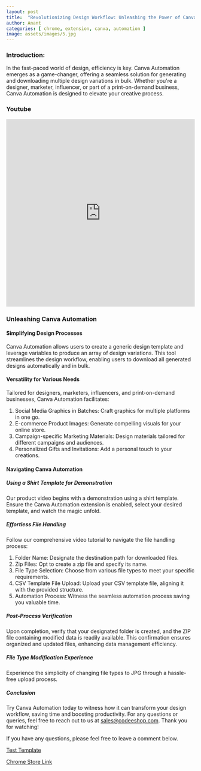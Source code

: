 ```yaml
---
layout: post
title:  "Revolutionizing Design Workflow: Unleashing the Power of Canva Automation"
author: Anant
categories: [ chrome, extension, canva, automation ]
image: assets/images/5.jpg
---
```


### Introduction:
In the fast-paced world of design, efficiency is key. Canva Automation emerges as a game-changer, offering a seamless solution for generating and downloading multiple design variations in bulk. Whether you're a designer, marketer, influencer, or part of a print-on-demand business, Canva Automation is designed to elevate your creative process.

### Youtube 
<iframe width="100%" height="500" src="https://www.youtube.com/embed/lAffI3fZ0bM?si=seSmgMcSJz11irJM" title="YouTube video player" frameborder="0" allow="accelerometer; autoplay; clipboard-write; encrypted-media; gyroscope; picture-in-picture; web-share" allowfullscreen></iframe>

### Unleashing Canva Automation

#### Simplifying Design Processes
Canva Automation allows users to create a generic design template and leverage variables to produce an array of design variations. This tool streamlines the design workflow, enabling users to download all generated designs automatically and in bulk.

#### Versatility for Various Needs
Tailored for designers, marketers, influencers, and print-on-demand businesses, Canva Automation facilitates:

1. Social Media Graphics in Batches: Craft graphics for multiple platforms in one go.
2. E-commerce Product Images: Generate compelling visuals for your online store.
3. Campaign-specific Marketing Materials: Design materials tailored for different campaigns and audiences.
4. Personalized Gifts and Invitations: Add a personal touch to your creations.

#### Navigating Canva Automation
##### Using a Shirt Template for Demonstration
Our product video begins with a demonstration using a shirt template. Ensure the Canva Automation extension is enabled, select your desired template, and watch the magic unfold.

##### Effortless File Handling
Follow our comprehensive video tutorial to navigate the file handling process:

1. Folder Name: Designate the destination path for downloaded files.
2. Zip Files: Opt to create a zip file and specify its name.
3. File Type Selection: Choose from various file types to meet your specific requirements.
4. CSV Template File Upload: Upload your CSV template file, aligning it with the provided structure.
5. Automation Process: Witness the seamless automation process saving you valuable time.

##### Post-Process Verification
Upon completion, verify that your designated folder is created, and the ZIP file containing modified data is readily available. This confirmation ensures organized and updated files, enhancing data management efficiency.

##### File Type Modification Experience
Experience the simplicity of changing file types to JPG through a hassle-free upload process.

##### Conclusion
Try Canva Automation today to witness how it can transform your design workflow, saving time and boosting productivity. For any questions or queries, feel free to reach out to us at sales@codeeshop.com. Thank you for watching!

If you have any questions, please feel free to leave a comment below.

<a href="https://www.canva.com/design/DAF0E_pe3j8/rJ8_flRGdbI0tspcGMyplQ/view?mode=preview" class="btn btn-dark text-white px-5 btn-lg">Test Template</a>

<a href="https://chromewebstore.google.com/detail/cigjjdmdkbhkimhhbghmlkabcnloifif" class="btn btn-dark text-white px-5 btn-lg">Chrome Store Link</a>
